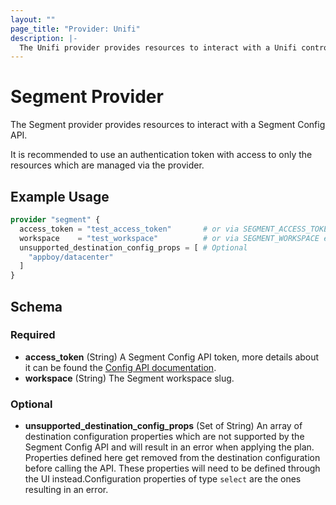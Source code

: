 ```yaml
---
layout: ""
page_title: "Provider: Unifi"
description: |-
  The Unifi provider provides resources to interact with a Unifi controller API.
---
```


# Segment Provider

The Segment provider provides resources to interact with a Segment Config API.

It is recommended to use an authentication token with access to only the resources which are managed
via the provider.

## Example Usage

```terraform
provider "segment" {
  access_token = "test_access_token"       # or via SEGMENT_ACCESS_TOKEN env var.
  workspace    = "test_workspace"          # or via SEGMENT_WORKSPACE env var.
  unsupported_destination_config_props = [ # Optional
    "appboy/datacenter"
  ]
}
```

<!-- schema generated by tfplugindocs -->
## Schema

### Required

- **access_token** (String) A Segment Config API token, more details about it can be found the [Config API documentation](https://segment.com/docs/config-api/authentication/).
- **workspace** (String) The Segment workspace slug.

### Optional

- **unsupported_destination_config_props** (Set of String) An array of destination configuration properties which are not supported by the Segment Config API and will result in an error when applying the plan.
Properties defined here get removed from the destination configuration before calling the API. These properties will need to be defined through the UI instead.Configuration properties of type `select` are the ones resulting in an error.
